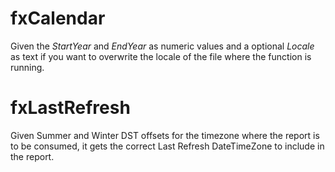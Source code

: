 # fxCalendar

Given the _StartYear_ and _EndYear_ as numeric values and a optional _Locale_ as text if you want to overwrite the locale of the file where the function is running.

# fxLastRefresh

Given Summer and Winter DST offsets for the timezone where the report is to be consumed, it gets the correct Last Refresh DateTimeZone to include in the report.
